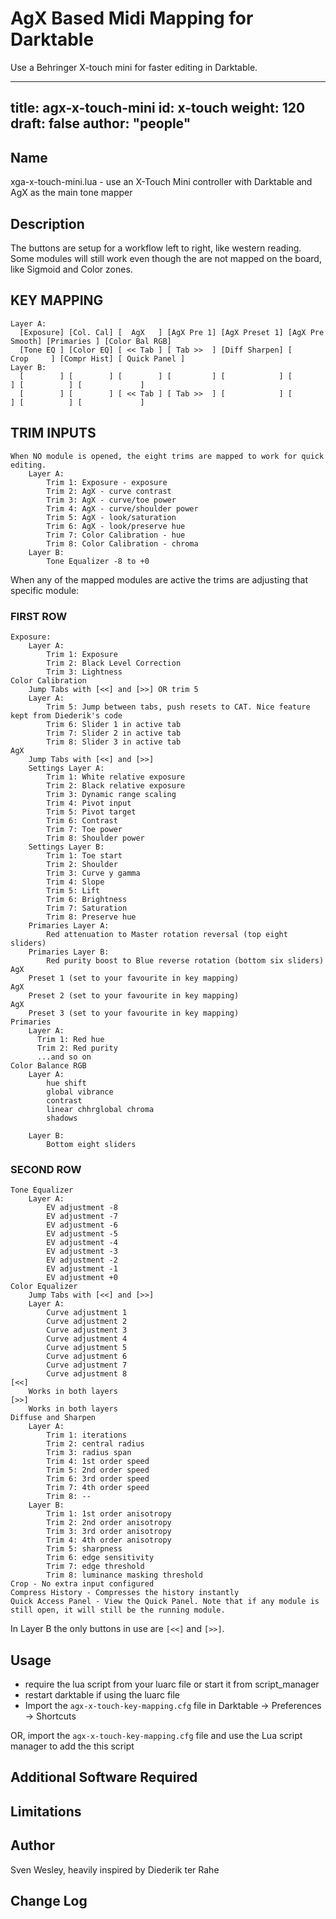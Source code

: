 
# AgX Based Midi Mapping for Darktable

Use a Behringer X-touch mini for faster editing in Darktable.

---
title: agx-x-touch-mini
id: x-touch
weight: 120
draft: false
author: "people"
---

## Name

xga-x-touch-mini.lua - use an X-Touch Mini controller with Darktable and AgX as the main tone mapper

## Description

The buttons are setup for a workflow left to right, like western reading.
Some modules will still work even though the are not mapped on the board, like Sigmoid and Color zones.

## KEY MAPPING
    Layer A:
      [Exposure] [Col. Cal] [  AgX   ] [AgX Pre 1] [AgX Preset 1] [AgX Pre Smooth] [Primaries ] [Color Bal RGB]
      [Tone EQ ] [Color EQ] [ << Tab ] [ Tab >>  ] [Diff Sharpen] [     Crop     ] [Compr Hist] [ Quick Panel ]
    Layer B:
      [        ] [        ] [        ] [         ] [            ] [              ] [          ] [             ]
      [        ] [        ] [ << Tab ] [ Tab >>  ] [            ] [              ] [          ] [             ]

## TRIM INPUTS
    When NO module is opened, the eight trims are mapped to work for quick editing.
        Layer A:
            Trim 1: Exposure - exposure
            Trim 2: AgX - curve contrast
            Trim 3: AgX - curve/toe power
            Trim 4: AgX - curve/shoulder power
            Trim 5: AgX - look/saturation
            Trim 6: AgX - look/preserve hue
            Trim 7: Color Calibration - hue
            Trim 8: Color Calibration - chroma
        Layer B:
            Tone Equalizer -8 to +0

When any of the mapped modules are active the trims are adjusting that specific module:

### FIRST ROW
    Exposure:
        Layer A:
            Trim 1: Exposure
            Trim 2: Black Level Correction
            Trim 3: Lightness
    Color Calibration
        Jump Tabs with [<<] and [>>] OR trim 5
        Layer A: 
            Trim 5: Jump between tabs, push resets to CAT. Nice feature kept from Diederik's code
            Trim 6: Slider 1 in active tab
            Trim 7: Slider 2 in active tab
            Trim 8: Slider 3 in active tab
    AgX
        Jump Tabs with [<<] and [>>]
        Settings Layer A:
            Trim 1: White relative exposure
            Trim 2: Black relative exposure
            Trim 3: Dynamic range scaling
            Trim 4: Pivot input
            Trim 5: Pivot target
            Trim 6: Contrast
            Trim 7: Toe power
            Trim 8: Shoulder power
        Settings Layer B:
            Trim 1: Toe start
            Trim 2: Shoulder
            Trim 3: Curve y gamma
            Trim 4: Slope
            Trim 5: Lift
            Trim 6: Brightness
            Trim 7: Saturation
            Trim 8: Preserve hue
        Primaries Layer A:
            Red attenuation to Master rotation reversal (top eight sliders)
        Primaries Layer B:
            Red purity boost to Blue reverse rotation (bottom six sliders)
    AgX 
        Preset 1 (set to your favourite in key mapping)
    AgX 
        Preset 2 (set to your favourite in key mapping)
    AgX 
        Preset 3 (set to your favourite in key mapping)
    Primaries
        Layer A:
          Trim 1: Red hue
          Trim 2: Red purity
          ...and so on
    Color Balance RGB
        Layer A:
            hue shift
            global vibrance
            contrast
            linear chhrglobal chroma
            shadows
    
        Layer B:
            Bottom eight sliders

### SECOND ROW

    Tone Equalizer
        Layer A:
            EV adjustment -8
            EV adjustment -7
            EV adjustment -6
            EV adjustment -5
            EV adjustment -4
            EV adjustment -3
            EV adjustment -2
            EV adjustment -1
            EV adjustment +0
    Color Equalizer
        Jump Tabs with [<<] and [>>]
        Layer A:
            Curve adjustment 1
            Curve adjustment 2
            Curve adjustment 3
            Curve adjustment 4
            Curve adjustment 5
            Curve adjustment 6
            Curve adjustment 7
            Curve adjustment 8
    [<<]
        Works in both layers
    [>>]
        Works in both layers
    Diffuse and Sharpen
        Layer A:
            Trim 1: iterations
            Trim 2: central radius
            Trim 3: radius span
            Trim 4: 1st order speed
            Trim 5: 2nd order speed
            Trim 6: 3rd order speed
            Trim 7: 4th order speed
            Trim 8: --
        Layer B:
            Trim 1: 1st order anisotropy
            Trim 2: 2nd order anisotropy
            Trim 3: 3rd order anisotropy
            Trim 4: 4th order anisotropy
            Trim 5: sharpness
            Trim 6: edge sensitivity
            Trim 7: edge threshold
            Trim 8: luminance masking threshold
    Crop - No extra input configured
    Compress History - Compresses the history instantly
    Quick Access Panel - View the Quick Panel. Note that if any module is still open, it will still be the running module.

In Layer B the only buttons in use are `[<<]` and `[>>]`.


## Usage

* require the lua script from your luarc file or start it from script_manager
* restart darktable if using the luarc file
* Import the `agx-x-touch-key-mapping.cfg` file in Darktable -> Preferences -> Shortcuts

OR, import the `agx-x-touch-key-mapping.cfg` file and use the Lua script manager to add the this script

## Additional Software Required


## Limitations


## Author

Sven Wesley, heavily inspired by Diederik ter Rahe

## Change Log
